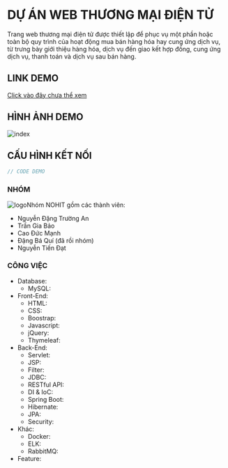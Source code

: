 # DỰ ÁN WEB THƯƠNG MẠI ĐIỆN TỬ
Trang web thương mại điện tử được thiết lập để phục vụ một phần hoặc toàn bộ quy trình của hoạt động mua bán hàng hóa hay cung ứng dịch vụ, từ trưng bày giới thiệu hàng hóa, dịch vụ đến giao kết hợp đồng, cung ứng dịch vụ, thanh toán và dịch vụ sau bán hàng.
## LINK DEMO
[Click vào đây chưa thể xem]()
## HÌNH ẢNH DEMO
![index]()
## CẤU HÌNH KẾT NỐI
```java
// CODE DEMO
```
### NHÓM
![logo](https://media-exp1.licdn.com/dms/image/C5622AQGtkRfQZFA0UQ/feedshare-shrink_800/0/1659003903148?e=1661990400&v=beta&t=_XIFrJVYKHJBEvxsTHRXje4pTWWzVIxJqoJMUs-0EEU)Nhóm NOHIT gồm các thành viên:
- Nguyễn Đặng Trường An
- Trần Gia Bảo
- Cao Đức Mạnh
- Đặng Bá Quí (đã rồi nhóm)
- Nguyễn Tiến Đạt
### CÔNG VIỆC
- Database:
    - MySQL:
- Front-End:
    - HTML:
    - CSS:
    - Boostrap:
    - Javascript:
    - jQuery:
    - Thymeleaf:
- Back-End:
    - Servlet:
    - JSP:
    - Filter:
    - JDBC:
    - RESTful API:
    - DI & IoC:
    - Spring Boot:
    - Hibernate:
    - JPA:
    - Security:
- Khác:
    - Docker:
    - ELK:
    - RabbitMQ:
- Feature:
